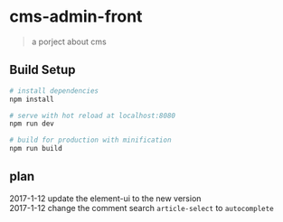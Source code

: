 # cms-admin-front

> a porject about cms

## Build Setup

``` bash
# install dependencies
npm install

# serve with hot reload at localhost:8080
npm run dev

# build for production with minification
npm run build
```

## plan
2017-1-12 update the element-ui to the new version   
2017-1-12 change the comment search  `article-select` to `autocomplete`   
